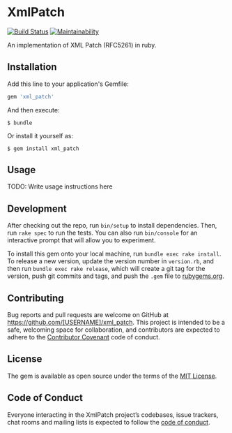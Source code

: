 # XmlPatch

[![Build Status](https://travis-ci.org/iainbeeston/xml_patch.svg?branch=master)](https://travis-ci.org/iainbeeston/xml_patch)
[![Maintainability](https://api.codeclimate.com/v1/badges/048c9e7b3b129c80a2e0/maintainability)](https://codeclimate.com/github/iainbeeston/xml_patch/maintainability)

An implementation of XML Patch (RFC5261) in ruby.

## Installation

Add this line to your application's Gemfile:

```ruby
gem 'xml_patch'
```

And then execute:

    $ bundle

Or install it yourself as:

    $ gem install xml_patch

## Usage

TODO: Write usage instructions here

## Development

After checking out the repo, run `bin/setup` to install dependencies. Then, run `rake spec` to run the tests. You can also run `bin/console` for an interactive prompt that will allow you to experiment.

To install this gem onto your local machine, run `bundle exec rake install`. To release a new version, update the version number in `version.rb`, and then run `bundle exec rake release`, which will create a git tag for the version, push git commits and tags, and push the `.gem` file to [rubygems.org](https://rubygems.org).

## Contributing

Bug reports and pull requests are welcome on GitHub at https://github.com/[USERNAME]/xml_patch. This project is intended to be a safe, welcoming space for collaboration, and contributors are expected to adhere to the [Contributor Covenant](http://contributor-covenant.org) code of conduct.

## License

The gem is available as open source under the terms of the [MIT License](http://opensource.org/licenses/MIT).

## Code of Conduct

Everyone interacting in the XmlPatch project’s codebases, issue trackers, chat rooms and mailing lists is expected to follow the [code of conduct](https://github.com/[USERNAME]/xml_patch/blob/master/CODE_OF_CONDUCT.md).
